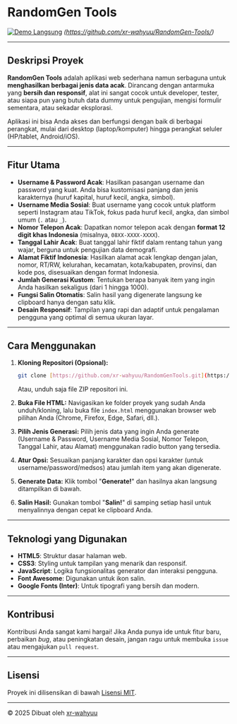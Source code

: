 # RandomGen Tools

[![Demo Langsung](https://img.shields.io/badge/Demo%20Langsung-Lihat%20Website-brightgreen?style=for-the-badge)](https://xr-wahyuu.github.io/RandomGenTools/)
*(https://github.com/xr-wahyuu/RandomGen-Tools/)*

---

## Deskripsi Proyek

**RandomGen Tools** adalah aplikasi web sederhana namun serbaguna untuk **menghasilkan berbagai jenis data acak**. Dirancang dengan antarmuka yang **bersih dan responsif**, alat ini sangat cocok untuk developer, tester, atau siapa pun yang butuh data dummy untuk pengujian, mengisi formulir sementara, atau sekadar eksplorasi.

Aplikasi ini bisa Anda akses dan berfungsi dengan baik di berbagai perangkat, mulai dari desktop (laptop/komputer) hingga perangkat seluler (HP/tablet, Android/iOS).

---

## Fitur Utama

* **Username & Password Acak**: Hasilkan pasangan username dan password yang kuat. Anda bisa kustomisasi panjang dan jenis karakternya (huruf kapital, huruf kecil, angka, simbol).
* **Username Media Sosial**: Buat username yang cocok untuk platform seperti Instagram atau TikTok, fokus pada huruf kecil, angka, dan simbol umum (`.` atau `_`).
* **Nomor Telepon Acak**: Dapatkan nomor telepon acak dengan **format 12 digit khas Indonesia** (misalnya, `08XX-XXXX-XXXX`).
* **Tanggal Lahir Acak**: Buat tanggal lahir fiktif dalam rentang tahun yang wajar, berguna untuk pengujian data demografi.
* **Alamat Fiktif Indonesia**: Hasilkan alamat acak lengkap dengan jalan, nomor, RT/RW, kelurahan, kecamatan, kota/kabupaten, provinsi, dan kode pos, disesuaikan dengan format Indonesia.
* **Jumlah Generasi Kustom**: Tentukan berapa banyak item yang ingin Anda hasilkan sekaligus (dari 1 hingga 1000).
* **Fungsi Salin Otomatis**: Salin hasil yang digenerate langsung ke clipboard hanya dengan satu klik.
* **Desain Responsif**: Tampilan yang rapi dan adaptif untuk pengalaman pengguna yang optimal di semua ukuran layar.

---

## Cara Menggunakan

1.  **Kloning Repositori (Opsional):**
    ```bash
    git clone [https://github.com/xr-wahyuu/RandomGenTools.git](https://github.com/xr-wahyuu/RandomGenTools.git)
    ```
    Atau, unduh saja file ZIP repositori ini.

2.  **Buka File HTML:**
    Navigasikan ke folder proyek yang sudah Anda unduh/kloning, lalu buka file `index.html` menggunakan browser web pilihan Anda (Chrome, Firefox, Edge, Safari, dll.).

3.  **Pilih Jenis Generasi:**
    Pilih jenis data yang ingin Anda generate (Username & Password, Username Media Sosial, Nomor Telepon, Tanggal Lahir, atau Alamat) menggunakan radio button yang tersedia.

4.  **Atur Opsi:**
    Sesuaikan panjang karakter dan opsi karakter (untuk username/password/medsos) atau jumlah item yang akan digenerate.

5.  **Generate Data:**
    Klik tombol "**Generate!**" dan hasilnya akan langsung ditampilkan di bawah.

6.  **Salin Hasil:**
    Gunakan tombol "**Salin!**" di samping setiap hasil untuk menyalinnya dengan cepat ke clipboard Anda.

---

## Teknologi yang Digunakan

* **HTML5**: Struktur dasar halaman web.
* **CSS3**: Styling untuk tampilan yang menarik dan responsif.
* **JavaScript**: Logika fungsionalitas generator dan interaksi pengguna.
* **Font Awesome**: Digunakan untuk ikon salin.
* **Google Fonts (Inter)**: Untuk tipografi yang bersih dan modern.

---

## Kontribusi

Kontribusi Anda sangat kami hargai! Jika Anda punya ide untuk fitur baru, perbaikan *bug*, atau peningkatan desain, jangan ragu untuk membuka `issue` atau mengajukan `pull request`.

---

## Lisensi

Proyek ini dilisensikan di bawah [Lisensi MIT](https://opensource.org/licenses/MIT).

---

&copy; 2025 Dibuat oleh [xr-wahyuu](https://xr-wahyuu.github.io)
